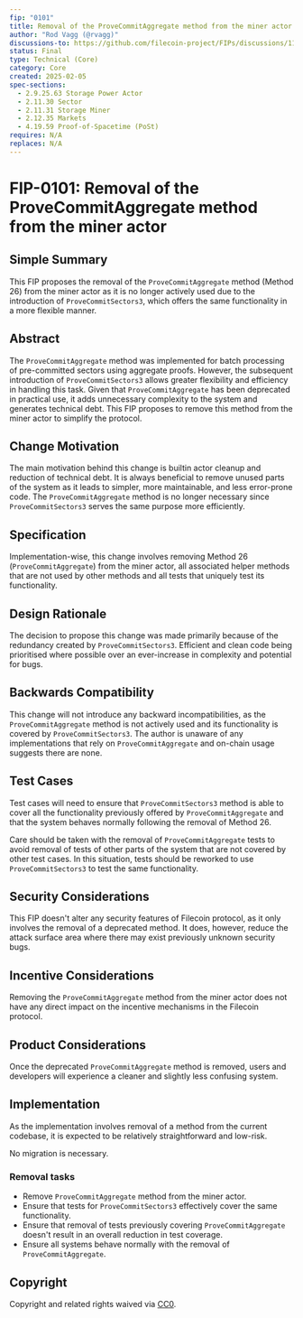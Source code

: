 ```yaml
---
fip: "0101" 
title: Removal of the ProveCommitAggregate method from the miner actor
author: "Rod Vagg (@rvagg)"
discussions-to: https://github.com/filecoin-project/FIPs/discussions/1116
status: Final
type: Technical (Core)
category: Core
created: 2025-02-05
spec-sections: 
  - 2.9.25.63 Storage Power Actor
  - 2.11.30 Sector
  - 2.11.31 Storage Miner
  - 2.12.35 Markets
  - 4.19.59 Proof-of-Spacetime (PoSt)
requires: N/A
replaces: N/A
---
```


# FIP-0101: Removal of the ProveCommitAggregate method from the miner actor

## Simple Summary
This FIP proposes the removal of the `ProveCommitAggregate` method (Method 26) from the miner actor as it is no longer actively used due to the introduction of `ProveCommitSectors3`, which offers the same functionality in a more flexible manner.

## Abstract
The `ProveCommitAggregate` method was implemented for batch processing of pre-committed sectors using aggregate proofs. However, the subsequent introduction of `ProveCommitSectors3` allows greater flexibility and efficiency in handling this task. Given that `ProveCommitAggregate` has been deprecated in practical use, it adds unnecessary complexity to the system and generates technical debt. This FIP proposes to remove this method from the miner actor to simplify the protocol.

## Change Motivation
The main motivation behind this change is builtin actor cleanup and reduction of technical debt. It is always beneficial to remove unused parts of the system as it leads to simpler, more maintainable, and less error-prone code. The `ProveCommitAggregate` method is no longer necessary since `ProveCommitSectors3` serves the same purpose more efficiently.

## Specification
Implementation-wise, this change involves removing Method 26 (`ProveCommitAggregate`) from the miner actor, all associated helper methods that are not used by other methods and all tests that uniquely test its functionality.

## Design Rationale
The decision to propose this change was made primarily because of the redundancy created by `ProveCommitSectors3`. Efficient and clean code being prioritised where possible over an ever-increase in complexity and potential for bugs.

## Backwards Compatibility
This change will not introduce any backward incompatibilities, as the `ProveCommitAggregate` method is not actively used and its functionality is covered by `ProveCommitSectors3`. The author is unaware of any implementations that rely on `ProveCommitAggregate` and on-chain usage suggests there are none.

## Test Cases
Test cases will need to ensure that `ProveCommitSectors3` method is able to cover all the functionality previously offered by `ProveCommitAggregate` and that the system behaves normally following the removal of Method 26.

Care should be taken with the removal of `ProveCommitAggregate` tests to avoid removal of tests of other parts of the system that are not covered by other test cases. In this situation, tests should be reworked to use `ProveCommitSectors3` to test the same functionality.

## Security Considerations
This FIP doesn't alter any security features of Filecoin protocol, as it only involves the removal of a deprecated method. It does, however, reduce the attack surface area where there may exist previously unknown security bugs.

## Incentive Considerations
Removing the `ProveCommitAggregate` method from the miner actor does not have any direct impact on the incentive mechanisms in the Filecoin protocol.

## Product Considerations
Once the deprecated `ProveCommitAggregate` method is removed, users and developers will experience a cleaner and slightly less confusing system.

## Implementation
As the implementation involves removal of a method from the current codebase, it is expected to be relatively straightforward and low-risk.

No migration is necessary.

### Removal tasks
- Remove `ProveCommitAggregate` method from the miner actor.
- Ensure that tests for `ProveCommitSectors3` effectively cover the same functionality.
- Ensure that removal of tests previously covering `ProveCommitAggregate` doesn't result in an overall reduction in test coverage.
- Ensure all systems behave normally with the removal of `ProveCommitAggregate`.

## Copyright
Copyright and related rights waived via [CC0](https://creativecommons.org/publicdomain/zero/1.0/).
